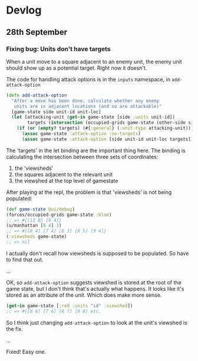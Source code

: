 # Devlog

## 28th September
### Fixing bug: Units don't have targets
When a unit move to a square adjacent to an enemy unit, the enemy unit should show up as a potential target.
Right now it doesn't.

The code for handling attack options is in the `inputs` namespace, in `add-attack-option`

```clojure
(defn add-attack-option
  "After a move has been done, calculate whether any enemy
   units are in adjacent locations (and so are attackable)"
  [game-state side unit-id unit-loc]
  (let [attacking-unit (get-in game-state [side :units unit-id])
        targets (intersection (occupied-grids game-state (other-side side)) (:viewsheds game-state) (manhattan unit-loc 1))]
    (if (or (empty? targets) (#{:general} (:unit-type attacking-unit)))
      (assoc game-state :attack-option :no-targets)
      (assoc game-state :attack-option [side unit-id unit-loc targets]))))
```

The 'targets' in the let binding are the important thing here.
The binding is calculating the intersection between three sets of coordinates:
1. the 'viewsheds'
2. the squares adjacent to the relevant unit
3. the viewshed at the top level of gamestate

After playing at the repl, the problem is that 'viewsheds' is not being populated:

``` clojure
(def game-state @ui/debug)
(forces/occupied-grids game-state :blue)
;; => #{[13 8] [9 4]}
(u/manhattan [8 4] 1)
;; => #{[8 4] [7 4] [8 3] [8 5] [9 4]}
(:viewsheds game-state)
;; => nil
```

I actually don't recall how viewsheds is supposed to be populated. 
So have to find that out.

...

OK, so `add-attack-option` suggests viewshed is stored at the root of the game state, but I don't think that's actually what happens.
It looks like it's stored as an attribute of the _unit_.
Which does make more sense.

```clojure
(get-in game-state [:red :units "id" :viewshed])
;; => #{[8 8] [7 6] [8 7] [9 8] etc.
```

So I think just changing `add-attack-option` to look at the unit's viewshed is the fix.

...

Fixed! Easy one.